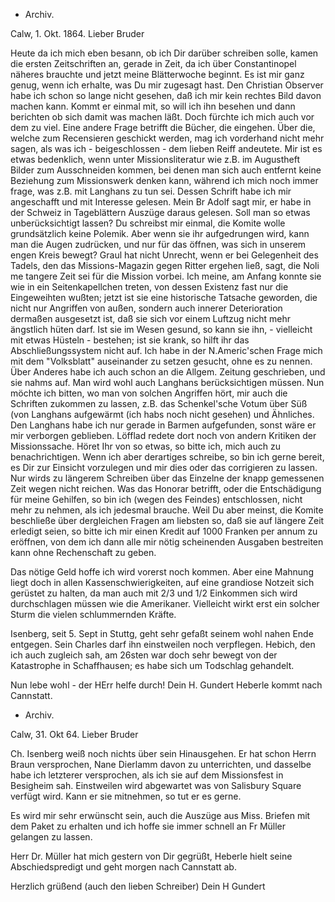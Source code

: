 + Archiv.

 Calw, 1. Okt. 1864.
Lieber Bruder

Heute da ich mich eben besann, ob ich Dir darüber schreiben solle, kamen die ersten Zeitschriften an, gerade in Zeit, da ich über Constantinopel näheres brauchte und jetzt meine Blätterwoche beginnt. Es ist mir ganz genug, wenn ich erhalte, was Du mir zugesagt hast. Den Christian Observer habe ich schon so lange nicht gesehen, daß ich mir kein rechtes Bild davon machen kann. Kommt er einmal mit, so will ich ihn besehen und dann berichten ob sich damit was machen läßt. Doch fürchte ich mich auch vor dem zu viel. 
Eine andere Frage betrifft die Bücher, die eingehen. Über die, welche zum Recensieren geschickt werden, mag ich vorderhand nicht mehr sagen, als was ich - beigeschlossen - dem lieben Reiff andeutete. Mir ist es etwas bedenklich, wenn unter Missionsliteratur wie z.B. im Augustheft Bilder zum Ausschneiden kommen, bei denen man sich auch entfernt keine Beziehung zum Missionswerk denken kann, während ich mich noch immer frage, was z.B. mit Langhans zu tun sei. Dessen Schrift habe ich mir angeschafft und mit Interesse gelesen. Mein Br Adolf sagt mir, er habe in der Schweiz in Tageblättern Auszüge daraus gelesen. Soll man so etwas unberücksichtigt lassen? Du schreibst mir einmal, die Komite wolle grundsätzlich keine Polemik. Aber wenn sie ihr aufgedrungen wird, kann man die Augen zudrücken, und nur für das öffnen, was sich in unserem engen Kreis bewegt? Graul hat nicht Unrecht, wenn er bei Gelegenheit des Tadels, den das Missions-Magazin gegen Ritter ergehen ließ, sagt, die Noli me tangere Zeit sei für die Mission vorbei. Ich meine, am Anfang konnte sie wie in ein Seitenkapellchen treten, von dessen Existenz fast nur die Eingeweihten wußten; jetzt ist sie eine historische Tatsache geworden, die nicht nur Angriffen von außen, sondern auch innerer Deterioration dermaßen ausgesetzt ist, daß sie sich vor einem Luftzug nicht mehr ängstlich hüten darf. Ist sie im Wesen gesund, so kann sie ihn, - vielleicht mit etwas Hüsteln - bestehen; ist sie krank, so hilft ihr das Abschließungssystem nicht auf. Ich habe in der N.Americ'schen Frage mich mit dem "Volksblatt" auseinander zu setzen gesucht, ohne es zu nennen. Über Anderes habe ich auch schon an die Allgem. Zeitung geschrieben, und sie nahms auf. Man wird wohl auch Langhans berücksichtigen müssen. Nun möchte ich bitten, wo man von solchen Angriffen hört, mir auch die Schriften zukommen zu lassen, z.B. das Schenkel'sche Votum über Süß (von Langhans aufgewärmt (ich habs noch nicht gesehen) und Ähnliches. Den Langhans habe ich nur gerade in Barmen aufgefunden, sonst wäre er mir verborgen geblieben. Löfflad redete dort noch von andern Kritiken der Missionssache. Höret Ihr von so etwas, so bitte ich, mich auch zu benachrichtigen. Wenn ich aber derartiges schreibe, so bin ich gerne bereit, es Dir zur Einsicht vorzulegen und mir dies oder das corrigieren zu lassen. Nur wirds zu längerem Schreiben über das Einzelne der knapp gemessenen Zeit wegen nicht reichen. 
Was das Honorar betrifft, oder die Entschädigung für meine Gehilfen, so bin ich (wegen des Feindes) entschlossen, nicht mehr zu nehmen, als ich jedesmal brauche. Weil Du aber meinst, die Komite beschließe über dergleichen Fragen am liebsten so, daß sie auf längere Zeit erledigt seien, so bitte ich mir einen Kredit auf 1000 Franken per annum zu eröffnen, von dem ich dann alle mir nötig scheinenden Ausgaben bestreiten kann ohne Rechenschaft zu geben.

Das nötige Geld hoffe ich wird vorerst noch kommen. Aber eine Mahnung liegt doch in allen Kassenschwierigkeiten, auf eine grandiose Notzeit sich gerüstet zu halten, da man auch mit 2/3 und 1/2 Einkommen sich wird durchschlagen müssen wie die Amerikaner. Vielleicht wirkt erst ein solcher Sturm die vielen schlummernden Kräfte.

Isenberg, seit 5. Sept in Stuttg, geht sehr gefaßt seinem wohl nahen Ende entgegen. Sein Charles darf ihn einstweilen noch verpflegen. Hebich, den ich auch zugleich sah, am 26sten war doch sehr bewegt von der Katastrophe in Schaffhausen; es habe sich um Todschlag gehandelt.

Nun lebe wohl - der HErr helfe durch!
 Dein H. Gundert
Heberle kommt nach Cannstatt.
+ Archiv.

 Calw, 31. Okt 64.
Lieber Bruder

Ch. Isenberg weiß noch nichts über sein Hinausgehen. Er hat schon Herrn Braun versprochen, Nane Dierlamm davon zu unterrichten, und dasselbe habe ich letzterer versprochen, als ich sie auf dem Missionsfest in Besigheim sah. Einstweilen wird abgewartet was von Salisbury Square verfügt wird. Kann er sie mitnehmen, so tut er es gerne.

Es wird mir sehr erwünscht sein, auch die Auszüge aus Miss. Briefen mit dem Paket zu erhalten und ich hoffe sie immer schnell an Fr Müller gelangen zu lassen.

Herr Dr. Müller hat mich gestern von Dir gegrüßt, Heberle hielt seine Abschiedspredigt und geht morgen nach Cannstatt ab.

 Herzlich grüßend (auch den lieben Schreiber)
 Dein H Gundert
